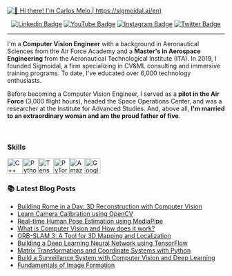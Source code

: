 [<img src="https://raw.githubusercontent.com/carlosfab/carlosfab/master/github-banner.png" alt="👋 Hi there! I'm Carlos Melo | https://sigmoidal.ai/en)" title="👋 Hi there! I'm Carlos Melo | https://sigmoidal.ai/en)"/>](https://sigmoidal.ai/en/)

<div align="center">
  
  [![Linkedin Badge](https://img.shields.io/badge/LinkedIn-0077B5?style=flat-square&logo=Linkedin&logoColor=white&link=https://www.linkedin.com/in/carlos-melo-data-science/)](https://www.linkedin.com/in/carlos-melo-data-science/)
  [![YouTube Badge](https://img.shields.io/badge/YouTube-FF0000?style=flat-square&logo=youtube&logoColor=white)](https://www.youtube.com/@CarlosMeloSigmoidal)
  [![Instagram Badge](https://img.shields.io/badge/Instagram-E4405F?style=flat-square&logo=instagram&logoColor=white)](https://www.instagram.com/carlos_melo.py)
  [![Twitter Badge](https://img.shields.io/twitter/follow/:carlos_melo_py)](https://twitter.com/carlos_melo_py)

  
</div> 

---

<p align="left">
I'm a <strong>Computer Vision Engineer</strong> with a background in Aeronautical Sciences from the Air Force Academy and a <strong>Master's in Aerospace Engineering</strong> from the Aeronautical Technological Institute (ITA). In 2019, I founded Sigmoidal, a firm specializing in CV&ML consulting and immersive training programs. To date, I've educated over 6,000 technology enthusiasts.
</p>

<p align="left"> 
Before becoming a Computer Vision Engineer, I served as a <strong>pilot in the Air Force</strong> (3,000 flight hours), headed the Space Operations Center, and was a researcher at the Institute for Advanced Studies. And, above all, <strong>I'm married to an extraordinary woman and am the proud father of five</strong>.
</p>
<br>

### Skills  

<p align="left"> <a href="https://docs.microsoft.com/en-us/cpp/?view=msvc-170" target="_blank" rel="noreferrer"><img src="https://raw.githubusercontent.com/danielcranney/readme-generator/main/public/icons/skills/cplusplus-colored.svg" width="36" height="36" alt="C++" /></a><a href="https://www.python.org/" target="_blank" rel="noreferrer"><img src="https://raw.githubusercontent.com/danielcranney/readme-generator/main/public/icons/skills/python-colored.svg" width="36" height="36" alt="Python" /></a><a href="https://www.tensorflow.org/" target="_blank" rel="noreferrer"><img src="https://raw.githubusercontent.com/danielcranney/readme-generator/main/public/icons/skills/tensorflow-colored.svg" width="36" height="36" alt="TensorFlow" /></a><a href="https://pytorch.org/" target="_blank" rel="noreferrer"><img src="https://raw.githubusercontent.com/danielcranney/readme-generator/main/public/icons/skills/pytorch-colored.svg" width="36" height="36" alt="PyTorch" /></a><a href="https://aws.amazon.com" target="_blank" rel="noreferrer"><img src="https://raw.githubusercontent.com/danielcranney/readme-generator/main/public/icons/skills/aws-colored.svg" width="36" height="36" alt="Amazon Web Services" /></a><a href="https://cloud.google.com/" target="_blank" rel="noreferrer"><img src="https://raw.githubusercontent.com/danielcranney/readme-generator/main/public/icons/skills/googlecloud-colored.svg" width="36" height="36" alt="Google Cloud" /></a> </p>


### 📚 Latest Blog Posts

<!--START_SECTION:feed-->
* [Building Rome in a Day: 3D Reconstruction with Computer Vision](https:&#x2F;&#x2F;sigmoidal.ai&#x2F;en&#x2F;building-rome-in-a-day-3d-reconstruction-with-computer-vision&#x2F;)
* [Learn Camera Calibration using OpenCV](https:&#x2F;&#x2F;sigmoidal.ai&#x2F;en&#x2F;learn-camera-calibration-using-opencv-and-python&#x2F;)
* [Real-time Human Pose Estimation using MediaPipe](https:&#x2F;&#x2F;sigmoidal.ai&#x2F;en&#x2F;real-time-human-pose-estimation-using-mediapipe&#x2F;)
* [What is Computer Vision and How does it work?](https:&#x2F;&#x2F;sigmoidal.ai&#x2F;en&#x2F;what-is-computer-vision-how-does-it-work&#x2F;)
* [ORB-SLAM 3: A Tool for 3D Mapping and Localization](https:&#x2F;&#x2F;sigmoidal.ai&#x2F;en&#x2F;orb-slam-3-a-tool-for-3d-mapping-and-localization&#x2F;)
* [Building a Deep Learning Neural Network using TensorFlow](https:&#x2F;&#x2F;sigmoidal.ai&#x2F;en&#x2F;building-a-deep-learning-neural-using-network-tensorflow&#x2F;)
* [Matrix Transformations and Coordinate Systems with Python](https:&#x2F;&#x2F;sigmoidal.ai&#x2F;en&#x2F;matrix-transformations-and-coordinate-systems-with-python&#x2F;)
* [Build a Surveillance System with Computer Vision and Deep Learning](https:&#x2F;&#x2F;sigmoidal.ai&#x2F;en&#x2F;build-a-surveillance-system-with-computer-vision&#x2F;)
* [Fundamentals of Image Formation](https:&#x2F;&#x2F;sigmoidal.ai&#x2F;en&#x2F;fundamentals-of-image-formation&#x2F;)
<!--END_SECTION:feed-->
